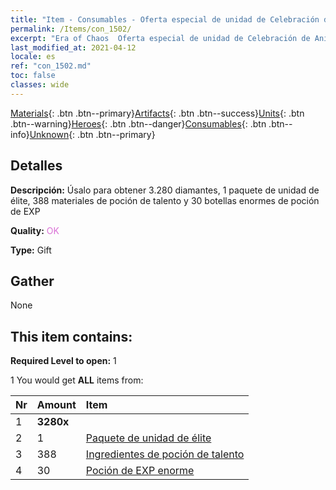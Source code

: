 ```yaml
---
title: "Item - Consumables - Oferta especial de unidad de Celebración de Aniversario"
permalink: /Items/con_1502/
excerpt: "Era of Chaos  Oferta especial de unidad de Celebración de Aniversario"
last_modified_at: 2021-04-12
locale: es
ref: "con_1502.md"
toc: false
classes: wide
---
```

 [Materials](/es/Items/){: .btn .btn--primary}[Artifacts](/es/Items/Artifacts/){: .btn .btn--success}[Units](/es/Items/Units/){: .btn .btn--warning}[Heroes](/es/Items/Heroes/){: .btn .btn--danger}[Consumables](/es/Items/Consumables/){: .btn .btn--info}[Unknown](/es/Items/Unknown/){: .btn .btn--primary}

## Detalles
 **Descripción:** Úsalo para obtener 3.280 diamantes, 1 paquete de unidad de élite, 388 materiales de poción de talento y 30 botellas enormes de poción de EXP

 **Quality:** <span style="color: #DA70D6">OK</span>

 **Type:** Gift

## Gather

  None

## This item contains:

 **Required Level to open:** 1

 1 You would get **ALL** items  from:

  | Nr | Amount |     Item    |
  |:---|:-------|:------------|
  | 1 |  **3280x** | <i class="fas fa-gem"/> |  | 
  | 2 | 1 | [Paquete de unidad de élite](/es/Items/con_1357/) | 
  | 3 | 388 | [Ingredientes de poción de talento](/es/Items/con_1120/) | 
  | 4 | 30 | [Poción de EXP enorme](/es/Items/con_703/) | 
